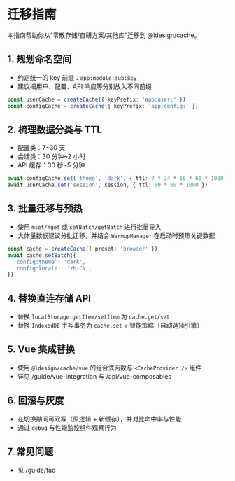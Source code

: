 # 迁移指南

本指南帮助你从“零散存储/自研方案/其他库”迁移到 @ldesign/cache。

## 1. 规划命名空间
- 约定统一的 key 前缀：`app:module:sub:key`
- 建议把用户、配置、API 响应等分别放入不同前缀

```ts
const userCache = createCache({ keyPrefix: 'app:user:' })
const configCache = createCache({ keyPrefix: 'app:config:' })
```

## 2. 梳理数据分类与 TTL
- 配置类：7~30 天
- 会话类：30 分钟~2 小时
- API 缓存：30 秒~5 分钟

```ts
await configCache.set('theme', 'dark', { ttl: 7 * 24 * 60 * 60 * 1000 })
await userCache.set('session', session, { ttl: 60 * 60 * 1000 })
```

## 3. 批量迁移与预热
- 使用 `mset/mget` 或 `setBatch/getBatch` 进行批量导入
- 大体量数据建议分批迁移，并结合 `WarmupManager` 在启动时预热关键数据

```ts
const cache = createCache({ preset: 'browser' })
await cache.setBatch({
  'config:theme': 'dark',
  'config:locale': 'zh-CN',
})
```

## 4. 替换直连存储 API
- 替换 `localStorage.getItem/setItem` 为 `cache.get/set`
- 替换 `IndexedDB` 手写事务为 `cache.set` + 智能策略（自动选择引擎）

## 5. Vue 集成替换
- 使用 `@ldesign/cache/vue` 的组合式函数与 `<CacheProvider />` 组件
- 详见 /guide/vue-integration 与 /api/vue-composables

## 6. 回滚与灰度
- 在切换期间可双写（原逻辑 + 新缓存），并对比命中率与性能
- 通过 `debug` 与性能监控组件观察行为

## 7. 常见问题
- 见 /guide/faq

